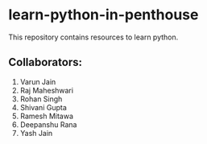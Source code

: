 # learn-python-in-penthouse
This repository contains resources to learn python. 

## Collaborators: 
1. Varun Jain
2. Raj Maheshwari
3. Rohan Singh
4. Shivani Gupta
5. Ramesh Mitawa
6. Deepanshu Rana
7. Yash Jain
